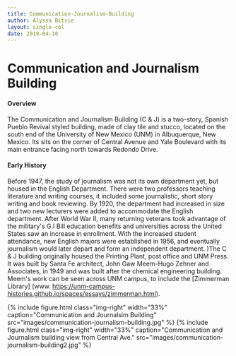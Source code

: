 ```yaml
---
title: Communication-Journalism-Building
author: Alyssa Bitsie
layout: single-col
date: 2019-04-10
---
```



# Communication and Journalism Building

#### Overview
The Communication and Journalism Building (C & J) is a two-story, Spanish Pueblo Revival styled building, made of clay tile and stucco, located on the south end of the University of New Mexico (UNM) in Albuquerque, New Mexico. Its sits on the corner of Central Avenue and Yale Boulevard with its main entrance facing north towards Redondo Drive.



#### Early History
Before 1947, the study of journalism was not its own department yet, but housed in the English Department. There were two professors teaching literature and writing courses, it included some journalistic, short story writing and book reviewing. By 1920, the department had increased in size and two new lecturers were added to accommodate the English department. After World War II, many returning veterans took advantage of the military's G.I Bill education benefits and universities across the United States saw an increase in enrollment. With the increased student attendance, new English majors were established in 1956, and eventually journalism would later depart and form an independent department. 
)The C & J building originally housed the Printing Plant, post office and UNM Press. It was built by Santa Fe architect, John Gaw Meem-Hugo Zehner and Associates, in 1949 and was built after the chemical engineering building. Meem's work can be seen across UNM campus, to include the [Zimmerman Library] (www. https://unm-campus-histories.github.io/spaces/essays/zimmerman.html).

{% include figure.html class="img-right" width="33%" caption="Communication and Journalsim Building" src="images/communication-journalism-building.jpg" %}
{% include figure.html class="img-right" width="33%" caption="Communication and Journalism building view from Central Ave." src="images/communication-journalism-building2.jpg" %}

